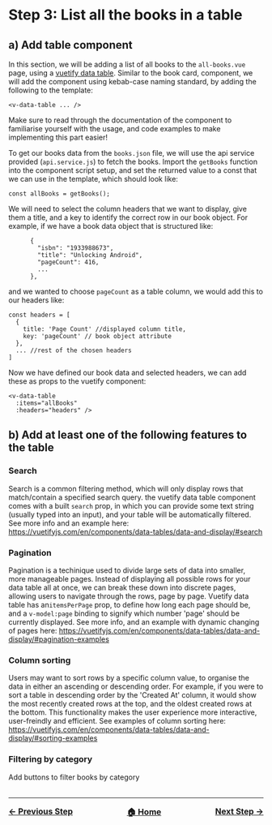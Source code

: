 # Step 3: List all the books in a table

## a) Add table component

In this section, we will be adding a list of all books to the `all-books.vue` page, using a [vuetify data table](https://vuetifyjs.com/en/components/data-tables/basics/). Similar to the book card, component, we will add the component using kebab-case naming standard, by adding the following to the template:
```
<v-data-table ... />
```
Make sure to read through the documentation of the component to familiarise yourself with the usage, and code examples to make implementing this part easier!

To get our books data from the `books.json` file, we will use the api service provided (`api.service.js`) to fetch the books. Import the `getBooks` function into the component script setup, and set the returned value to a const that we can use in the template, which should look like:
```
const allBooks = getBooks();
```
We will need to select the column headers that we want to display, give them a title, and a key to identify the correct row in our book object. For example, if we have a book data object that is structured like:
```
      {
        "isbn": "1933988673",
        "title": "Unlocking Android",
        "pageCount": 416,
        ...
      },
```
and we wanted to choose `pageCount` as a table column, we would add this to our headers like:
```
const headers = [
  {
    title: 'Page Count' //displayed column title,
    key: 'pageCount' // book object attribute
  },
  ... //rest of the chosen headers
]
```

Now we have defined our book data and selected headers, we can add these as props to the vuetify component:
```
<v-data-table
  :items="allBooks"
  :headers="headers" />
```


## b) Add at least one of the following features to the table

### Search
Search is a common filtering method, which will only display rows that match/contain a specified search query. the vuetify data table component comes with a built `search` prop, in which you can provide some text string (usually typed into an input), and your table will be automatically filtered. See more info and an example here:
https://vuetifyjs.com/en/components/data-tables/data-and-display/#search

### Pagination
Pagination is a techinique used to divide large sets of data into smaller, more manageable pages. Instead of displaying all possible rows for your data table all at once, we can break these down into discrete pages, allowing users to navigate through the rows, page by page. Vuetify data table has an`itemsPerPage` prop, to define how long each page should be, and a `v-model:page` binding to signify which number 'page' should be currently displayed. See more info, and an example with dynamic changing of pages here: 
https://vuetifyjs.com/en/components/data-tables/data-and-display/#pagination-examples

### Column sorting

Users may want to sort rows by a specific column value, to organise the data in either an ascending or descending order. For example, if you were to sort a table in descending order by the 'Created At' column, it would show the most recently created rows at the top, and the oldest created rows at the bottom. This functionality makes the user experience more interactive, user-freindly and efficient. See examples of column sorting here:
https://vuetifyjs.com/en/components/data-tables/data-and-display/#sorting-examples

### Filtering by category

Add buttons to filter books by category


<hr style="margin-top: 32px">
<div style="display: flex; justify-content: space-between; margin-top: 16px; font-weight: bold; font-size: 16px">
  <span><a href="./docs/tasks/step-2.md">← Previous Step</a></span>
  <span><a href="README.md">🏠 Home</a></span>
  <span><a href="./docs/tasks/step-4.md">Next Step →</a></span>
</div>
